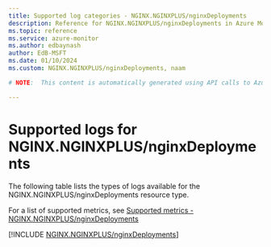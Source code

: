 ```yaml
---
title: Supported log categories - NGINX.NGINXPLUS/nginxDeployments
description: Reference for NGINX.NGINXPLUS/nginxDeployments in Azure Monitor Logs.
ms.topic: reference
ms.service: azure-monitor
ms.author: edbaynash
author: EdB-MSFT
ms.date: 01/10/2024
ms.custom: NGINX.NGINXPLUS/nginxDeployments, naam

# NOTE:  This content is automatically generated using API calls to Azure. Any edits made on these files will be overwritten in the next run of the script. 

---
```





# Supported logs for NGINX.NGINXPLUS/nginxDeployments  
The following table lists the types of logs available for the NGINX.NGINXPLUS/nginxDeployments resource type.
  
  
  
For a list of supported metrics, see [Supported metrics - NGINX.NGINXPLUS/nginxDeployments](../supported-metrics/nginx-nginxplus-nginxdeployments-metrics.md)  
  

  
[!INCLUDE [NGINX.NGINXPLUS/nginxDeployments](./includes/nginx-nginxplus-nginxdeployments-logs-include.md)]  
  
  

